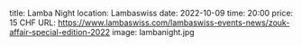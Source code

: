 title: Lamba Night
location: Lambaswiss
date: 2022-10-09
time: 20:00
price: 15 CHF
URL: https://www.lambaswiss.com/lambaswiss-events-news/zouk-affair-special-edition-2022
image: lambanight.jpg